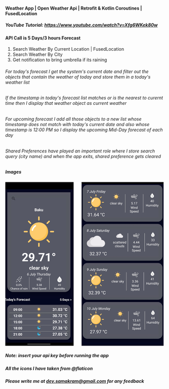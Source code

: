 #### Weather App | Open Weather Api | Retrofit & Kotlin Coroutines | FusedLocation 

##### YouTube Tutorial: https://www.youtube.com/watch?v=Xfg6WKek80w 

#### API Call is 5 Days/3 hours Forecast 

1. Search Weather By Current Location | FusedLocation 
2. Search Weather By City 
3. Get notification to bring umbrella if its raining 


###### For today's forecast I get the system's current date and filter out the objects that contain the weather of today and store them in a today's weather list 
###### If the timestamp in today's forecast list matches or is the nearest to curernt time then I display that weather object as current weather 

###### For upcoming forecast I add all those objects to a new list whose timestamp does not match with today's current date and also whose timestamp is 12:00 PM so I display the upcoming Mid-Day forecast of each day

###### Shared Preferences have played an important role where I store search query (city name) and when the app exits, shared preference gets cleared

##### Images

![](images/first.jpg)

##### Note: insert your api key before running the app 

##### All the icons I have taken from @flaticon 
##### Please write me at dev.samakram@gmail.com for any feedback 
